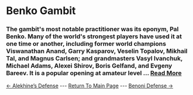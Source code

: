 # Benko Gambit

### The gambit's most notable practitioner was its eponym, Pal Benko. Many of the world's strongest players have used it at one time or another, including former world champions Viswanathan Anand, Garry Kasparov, Veselin Topalov, Mikhail Tal, and Magnus Carlsen; and grandmasters Vasyl Ivanchuk, Michael Adams, Alexei Shirov, Boris Gelfand, and Evgeny Bareev. It is a popular opening at amateur level ...  [Read More](https://en.wikipedia.org/wiki/Benko_Gambit)

[<- Alekhine’s Defense](Alekhine’sDefense.md) --- [Return To Main Page](index.md) --- [Benoni Defense ->](BenoniDefense.md)